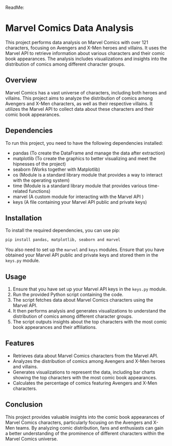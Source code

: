 ReadMe:

# Marvel Comics Data Analysis

This project performs data analysis on Marvel Comics with over 121 characters, focusing on Avengers and X-Men heroes and villains. It uses the Marvel API to retrieve information about various characters and their comic book appearances. The analysis includes visualizations and insights into the distribution of comics among different character groups.

## Overview

Marvel Comics has a vast universe of characters, including both heroes and villains. This project aims to analyze the distribution of comics among Avengers and X-Men characters, as well as their respective villains. It utilizes the Marvel API to collect data about these characters and their comic book appearances.

## Dependencies

To run this project, you need to have the following dependencies installed:

- pandas (To create the DataFrame and manage the data after extraction)
- matplotlib (To create the graphics to better visualizing and meet the hipnesses of the project)
- seaborn (Works together with Matplotlib)
- os (Module is a standard library module that provides a way to interact with the operating system)
- time (Module is a standard library module that provides various time-related functions)
- marvel (A custom module for interacting with the Marvel API )
- keys (A file containing your Marvel API public and private keys)

## Installation

To install the required dependencies, you can use pip:

```bash
pip install pandas, matplotlib, seaborn and marvel
```

You also need to set up the `marvel` and `keys` modules. Ensure that you have obtained your Marvel API public and private keys and stored them in the `keys.py` module.

## Usage

1. Ensure that you have set up your Marvel API keys in the `keys.py` module.
2. Run the provided Python script containing the code.
3. The script fetches data about Marvel Comics characters using the Marvel API.
4. It then performs analysis and generates visualizations to understand the distribution of comics among different character groups.
5. The script outputs insights about the top characters with the most comic book appearances and their affiliations.

## Features

- Retrieves data about Marvel Comics characters from the Marvel API.
- Analyzes the distribution of comics among Avengers and X-Men heroes and villains.
- Generates visualizations to represent the data, including bar charts showing the top characters with the most comic book appearances.
- Calculates the percentage of comics featuring Avengers and X-Men characters.

## Conclusion

This project provides valuable insights into the comic book appearances of Marvel Comics characters, particularly focusing on the Avengers and X-Men teams. By analyzing comic distribution, fans and enthusiasts can gain a better understanding of the prominence of different characters within the Marvel Comics universe.